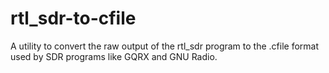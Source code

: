 # rtl_sdr-to-cfile
A utility to convert the raw output of the rtl_sdr program to the .cfile format used by SDR programs like GQRX and GNU Radio.
